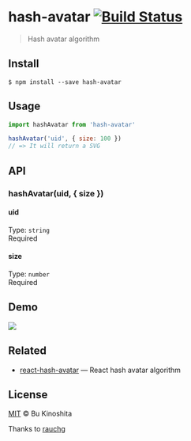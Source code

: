 # hash-avatar [![Build Status](https://travis-ci.org/bukinoshita/hash-avatar.svg?branch=master)](https://travis-ci.org/bukinoshita/hash-avatar)

> Hash avatar algorithm

## Install
```
$ npm install --save hash-avatar
```

## Usage
```js
import hashAvatar from 'hash-avatar'

hashAvatar('uid', { size: 100 })
// => It will return a SVG
```

## API
### hashAvatar(uid, { size })

#### uid
Type: `string`<br/>
Required

#### size
Type: `number`<br/>
Required

## Demo

![](https://media.giphy.com/media/3og0IAXrjGYpBG4SJy/giphy.gif)

## Related

- [react-hash-avatar](https://github.com/bukinoshita/react-hash-avatar) — React hash avatar algorithm

## License
[MIT](https://github.com/bukinoshita/hash-avatar/blob/master/LICENSE) &copy; Bu Kinoshita

Thanks to [rauchg](https://twitter.com/rauchg)
